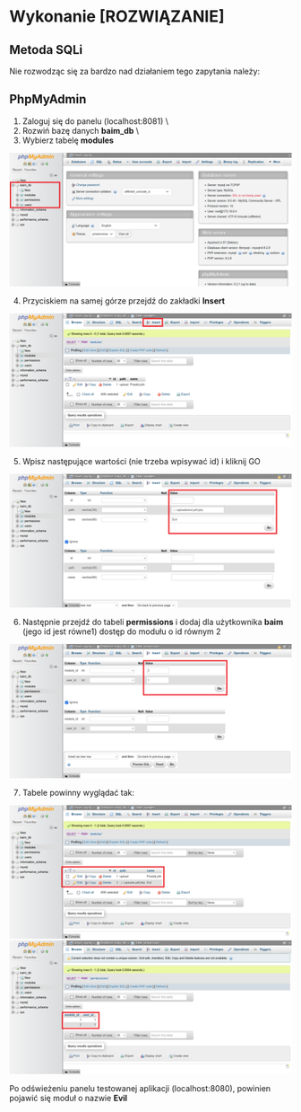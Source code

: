 # Wykonanie [ROZWIĄZANIE]

## Metoda SQLi

Nie rozwodząc się za bardzo nad działaniem tego zapytania należy:

## PhpMyAdmin

1. Zaloguj się do panelu (localhost:8081) \
2. Rozwiń bazę danych **baim_db** \
3. Wybierz tabelę **modules**

![Widok phpmyadmin](images/phpmyadmin.png)

4. Przyciskiem na samej górze przejdź do zakładki **Insert**

![Przycisk insert](images/insert.png)

5. Wpisz następujące wartości (nie trzeba wpisywać id) i kliknij GO

![Widok insert modules](images/modules.png)

6. Następnie przejdź do tabeli **permissions** i dodaj dla użytkownika **baim** (jego id jest równe1) dostęp do modułu o id równym 2

![Widok insert permissions](images/permissions.png)

7. Tabele powinny wyglądać tak:

![Modules](images/modules1.png)
![Permissions](images/permissions1.png)

Po odświeżeniu panelu testowanej aplikacji (localhost:8080), powinien pojawić się moduł o nazwie **Evil**
